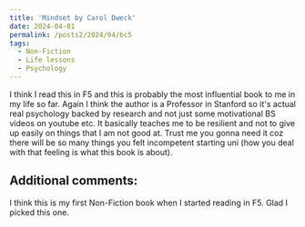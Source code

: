 ```yaml
---
title: 'Mindset by Carol Dweck'
date: 2024-04-01
permalink: /posts2/2024/04/bc5
tags:
  - Non-Fiction
  - Life lessons
  - Psychology
---
```


I think I read this in F5 and this is probably the most influential book to me in my life so far. Again I think the author is a Professor in Stanford so it's actual real psychology backed by research and not just some motivational BS videos on youtube etc. It basically teaches me to be resilient and not to give up easily on things that I am not good at. Trust me you gonna need it coz there will be so many things you felt incompetent starting uni (how you deal with that feeling is what this book is about).

Additional comments:
------

I think this is my first Non-Fiction book when I started reading in F5. Glad I picked this one.